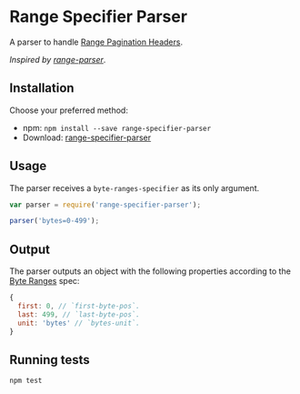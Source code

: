 # Range Specifier Parser

A parser to handle [Range Pagination Headers](http://www.w3.org/Protocols/rfc2616/rfc2616-sec14.html).

*Inspired by [range-parser](https://github.com/jshttp/range-parser)*.

## Installation

Choose your preferred method:

* npm: `npm install --save range-specifier-parser`
* Download: [range-specifier-parser](https://github.com/seegno/range-specifier-parser)

## Usage

The parser receives a `byte-ranges-specifier` as its only argument.

```js
var parser = require('range-specifier-parser');

parser('bytes=0-499');

```

## Output

The parser outputs an object with the following properties according to the [Byte Ranges](http://www.w3.org/Protocols/rfc2616/rfc2616-sec14.html#sec14.35.1) spec:


```js
{
  first: 0, // `first-byte-pos`.
  last: 499, // `last-byte-pos`.
  unit: 'bytes' // `bytes-unit`.
}

```

## Running tests

```sh
npm test
```
